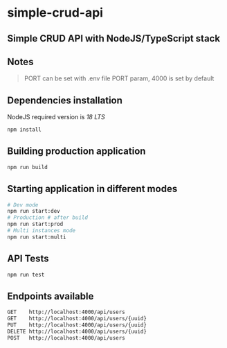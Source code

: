 # simple-crud-api

## Simple CRUD API with NodeJS/TypeScript stack

## Notes

> PORT can be set with .env file PORT param, 4000 is set by default

## Dependencies installation

NodeJS required version is _18 LTS_

```bash
npm install
```

## Building production application

```bash
npm run build
```

## Starting application in different modes

```bash
# Dev mode
npm run start:dev
# Production # after build
npm run start:prod
# Multi instances mode
npm run start:multi
```

## API Tests

```bash
npm run test
```

## Endpoints available

```bash
GET    http://localhost:4000/api/users
GET    http://localhost:4000/api/users/{uuid}
PUT    http://localhost:4000/api/users/{uuid}
DELETE http://localhost:4000/api/users/{uuid}
POST   http://localhost:4000/api/users
```
